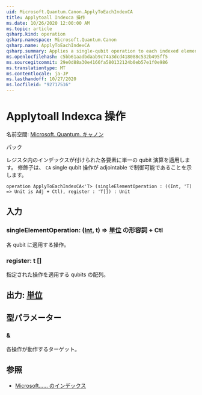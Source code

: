 ```yaml
---
uid: Microsoft.Quantum.Canon.ApplyToEachIndexCA
title: Applytoall Indexca 操作
ms.date: 10/26/2020 12:00:00 AM
ms.topic: article
qsharp.kind: operation
qsharp.namespace: Microsoft.Quantum.Canon
qsharp.name: ApplyToEachIndexCA
qsharp.summary: Applies a single-qubit operation to each indexed element in a register. The modifier `CA` indicates that the single-qubit operation is adjointable and controllable.
ms.openlocfilehash: c5bb61aadbdaab9c74a3dcd418088c532b495ff5
ms.sourcegitcommit: 29e0d88a30e4166fa580132124b0eb57e1f0e986
ms.translationtype: MT
ms.contentlocale: ja-JP
ms.lasthandoff: 10/27/2020
ms.locfileid: "92717516"
---
```

# <a name="applytoeachindexca-operation"></a>Applytoall Indexca 操作

名前空間: [Microsoft. Quantum. キャノン](xref:Microsoft.Quantum.Canon)

パック [](https://nuget.org/packages/)


レジスタ内のインデックスが付けられた各要素に単一の qubit 演算を適用します。
修飾子は、 `CA` single qubit 操作が adjointable で制御可能であることを示します。

```qsharp
operation ApplyToEachIndexCA<'T> (singleElementOperation : ((Int, 'T) => Unit is Adj + Ctl), register : 'T[]) : Unit
```


## <a name="input"></a>入力

### <a name="singleelementoperation--intt--unit-adj--ctl"></a>singleElementOperation: ([Int](xref:microsoft.quantum.lang-ref.int), t) => [単位](xref:microsoft.quantum.lang-ref.unit) の形容詞 + Ctl

各 qubit に適用する操作。


### <a name="register--t"></a>register: t []

指定された操作を適用する qubits の配列。



## <a name="output--unit"></a>出力: [単位](xref:microsoft.quantum.lang-ref.unit)



## <a name="type-parameters"></a>型パラメーター

### <a name="t"></a>&

各操作が動作するターゲット。

## <a name="see-also"></a>参照

- [Microsoft...... のインデックス](xref:Microsoft.Quantum.Canon.ApplyToEachIndex)